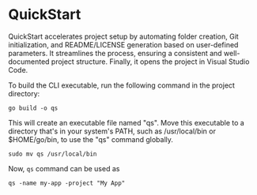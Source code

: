 # QuickStart

QuickStart accelerates project setup by automating folder creation, Git initialization, and README/LICENSE generation based on user-defined parameters. It streamlines the process, ensuring a consistent and well-documented project structure. Finally, it opens the project in Visual Studio Code.

To build the CLI executable, run the following command in the project directory:

```shell
go build -o qs
```

This will create an executable file named "qs". Move this executable to a directory that's in your system's PATH, such as /usr/local/bin or $HOME/go/bin, to use the "qs" command globally.

```shell
sudo mv qs /usr/local/bin
```

Now, `qs` command can be used as 

```shell
qs -name my-app -project "My App"
```


